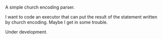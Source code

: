
A simple church encoding parser.

I want to code an executor that can put the result of the statement written by church encoding. Maybe I get in some trouble.

Under development.
